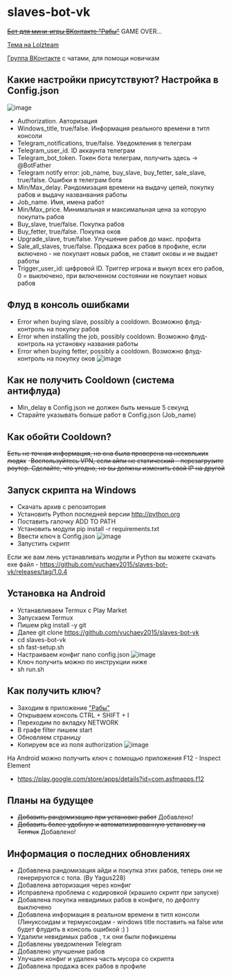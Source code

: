 # slaves-bot-vk

<del>[Бот для мини-игры ВКонтакте "Рабы"](https://vk.com/app7794757)</del> GAME OVER...

[Тема на Lolzteam](https://lolz.guru/threads/2389937/)

[Группа ВКонтакте](https://vk.com/club203610366) с чатами, для помощи новичкам

## Какие настройки присутствуют? Настройка в Config.json
![image](https://i.imgur.com/HV6w1gf.png)
- Authorization. Авторизация
- Windows_title, true/false. Информация реального времени в титл консоли
- Telegram_notifications, true/false. Уведомления в телеграм
- Telegram_user_id. ID аккаунта телеграм
- Telegram_bot_token. Токен бота телеграм, получить здесь -> @BotFather
- Telegram notify error: job_name, buy_slave, buy_fetter, sale_slave, true/false. Ошибки в телеграм бота
- Min/Max_delay. Рандомизация времени на выдачу цепей, покупку рабов и выдачу названвания работы
- Job_name. Имя, имена работ
- Min/Max_price. Минимальная и максимальная цена за которую покупать рабов
- Buy_slave, true/false. Покупка рабов
- Buy_fetter, true/false. Покупка оков
- Upgrade_slave, true/false. Улучшение рабов до макс. профита
- Sale_all_slaves, true/false. Продажа всех рабов в профиле, если включено - не покупает новых рабов, не ставит оковы и не выдает работы
- Trigger_user_id: цифровой ID. Триггер игрока и выкуп всех его рабов, 0 = выключено, при включенном состоянии не покупает новых рабов

## Флуд в консоль ошибками
- Error when buying slave, possibly a cooldown. Возможно флуд-контроль на покупку рабов
- Error when installing the job, possibly cooldown. Возможно флуд-контроль на установку названия работы
- Error when buying fetter, possibly a cooldown. Возможно флуд-контроль на покупку оков
![image](https://i.imgur.com/E0GDfzN.png)

## Как не получить Cooldown (система антифлуда)
- Min_delay в Config.json не должен быть меньше 5 секунд
- Старайте указывать больше работ в Config.json (Job_name)

## Как обойти Cooldown?
<del>Есть не точная информация, но она была проверена на нескольких людях</del>
-<del>Воспользуйтесь VPN, если айпи не статический - перезагрузите роутер. Сделайте, что угодно, но вы должны изменить свой IP на другой</del>

## Запуск скрипта на Windows
- Скачать архив с репозитория
- Установить Python последней версии http://python.org
- Поставить галочку ADD TO PATH
- Установить модули pip install -r requirements.txt
- Ввести ключ в Config.json
![image](https://i.imgur.com/39dj33O.png)
- Запустить скрипт

Если же вам лень устанавливать модули и Python вы можете скачать exe файл -
https://github.com/vuchaev2015/slaves-bot-vk/releases/tag/1.0.4

## Установка на Android
- Устанавливаем Termux с Play Market
- Запускаем Termux
- Пишем pkg install -y git
- Далее git clone https://github.com/vuchaev2015/slaves-bot-vk
- cd slaves-bot-vk
- sh fast-setup.sh
- Настраиваем конфиг 
nano config.json
![image](https://i.imgur.com/AnX1Cif.png)
- Ключ получить можно по инструкции ниже
- sh run.sh

## Как получить ключ?
- Заходим в приложение ["Рабы"](https://vk.com/app7794757)
- Открываем консоль CTRL + SHIFT + I
- Переходим по вкладку NETWORK
- В графе filter пишем start
- Обновляем страницу
- Копируем все из поля authorization
![image](https://i.imgur.com/0WT8GH1.png)

На Android можно получить ключ с помощью приложения F12 - Inspect Element
- https://play.google.com/store/apps/details?id=com.asfmapps.f12

## Планы на будущее
- <del>Добавить рандомизацию при установке работ</del> Добавлено!
- <del>Добавить более удобную и автоматизированную установку на Termux</del> Добавлено!

## Информация о последних обновлениях
- Добавлена рандомизация айди и покупка этих рабов, теперь они не генерируются с топа. (By Yagus228)
- Добавлена авторизация через конфиг
- Исправлена проблема с кодировкой (крашило скрипт при запуске)
- Добавлена покупка невидимых рабов в конфиге, по дефолту выключено
- Добавлена информация в реальном времени в титл консоли (Линуксоидам и термуксоидам - windows title поставить на false или будет флудить в консоль ошибкой :) )
- Удалили невидимых рабов , т.к они были пофикшены
- Добавлены уведомления Telegram
- Добавлено улучшение рабов
- Улучшен конфиг и удалена часть мусора со скрипта
- Добавлена продажа всех рабов в профиле
